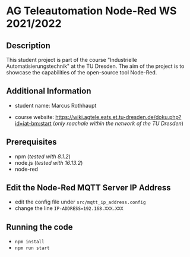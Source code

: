 # AG Teleautomation Node-Red WS 2021/2022
## Description

This student project is part of the course "Industrielle Automatisierungstechnik" at the TU Dresden. 
The aim of the project is to showcase the capabilities of the open-source tool Node-Red.

## Additional Information
- student name: Marcus Rothhaupt

- course website: https://wiki.agtele.eats.et.tu-dresden.de/doku.php?id=iat-bm:start
  (*only reachale within the network of the TU Dresden*)

## Prerequisites

- npm (*tested with 8.1.2*)
- node.js (*tested with 16.13.2*)
- node-red

## Edit the Node-Red MQTT Server IP Address
- edit the config file under <code>src/mqtt_ip_address.config</code>
- change the line <code>IP-ADDRESS=192.168.XXX.XXX</code>

## Running the code

- <code>npm install</code>
- <code>npm run start</code>

